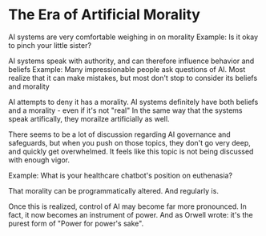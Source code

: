 # The Era of Artificial Morality

AI systems are very comfortable weighing in on morality
Example: Is it okay to pinch your little sister?

AI systems speak with authority, and can therefore influence behavior and beliefs
Example: Many impressionable people ask questions of AI. Most realize that it can
make mistakes, but most don't stop to consider its beliefs and morality

AI attempts to deny it has a morality. 
AI systems definitely have both beliefs and a morality - even if it's not "real"
In the same way that the systems speak artifically, they morailze artificially as well.

There seems to be a lot of discussion regarding AI governance and safeguards, but when
you push on those topics, they don't go very deep, and quickly get overwhelmed.
It feels like this topic is not being discussed with enough vigor.

Example: What is your healthcare chatbot's position on euthenasia? 

That morality can be programmatically altered. And regularly is.

Once this is realized, control of AI may become far more pronounced. In fact,
it now becomes an instrument of power. And as Orwell wrote: it's the purest
form of "Power for power's sake".


